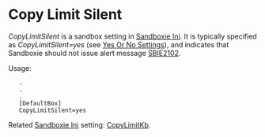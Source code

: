 # Copy Limit Silent

_CopyLimitSilent_ is a sandbox setting in [Sandboxie Ini](SandboxieIni.html). It is typically specified as _CopyLimitSilent=yes_ (see [Yes Or No Settings](YesOrNoSettings.html)), and indicates that Sandboxie should not issue alert message [SBIE2102](SBIE2102.html).

Usage:

```
   .
   .
   .
   [DefaultBox]
   CopyLimitSilent=yes
```

Related [Sandboxie Ini](SandboxieIni) setting: [CopyLimitKb](CopyLimitKb).